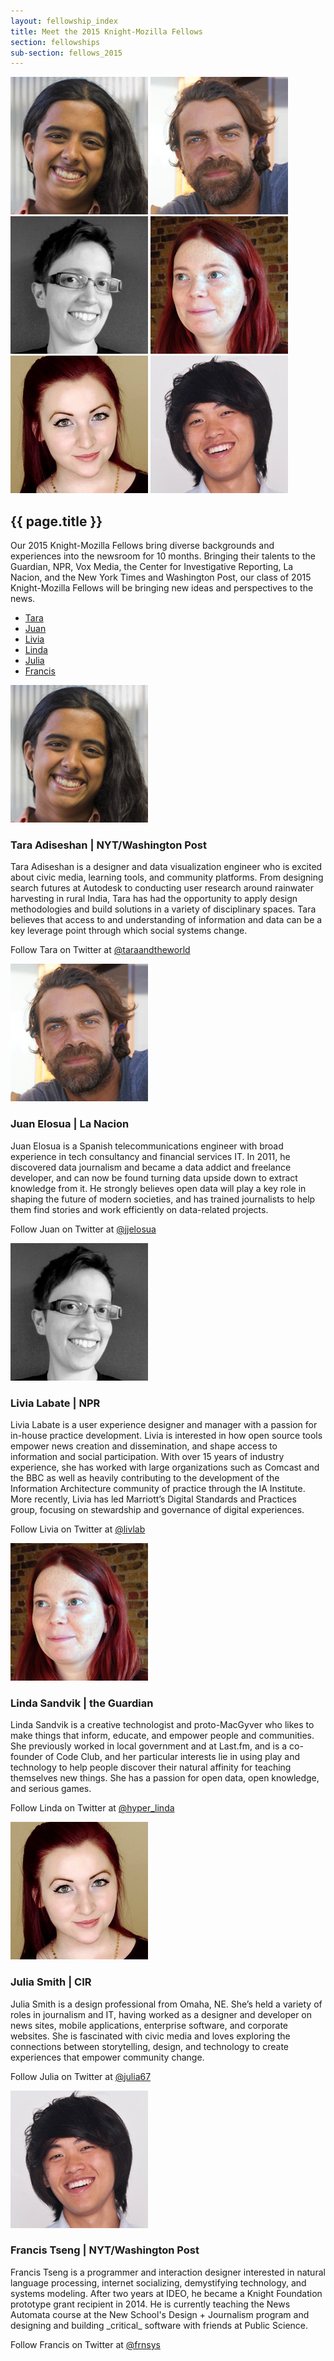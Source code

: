 ```yaml
---
layout: fellowship_index
title: Meet the 2015 Knight-Mozilla Fellows
section: fellowships
sub-section: fellows_2015
---
```

<div id="picwrap">
<img src="/media/img/fellows/2015-fellows/tara220.jpg" class="frontpic" alt="Tara Adiseshan">
<img src="/media/img/fellows/2015-fellows/juan220.jpg" class="frontpic" alt="Juan Elosua">
<img src="/media/img/fellows/2015-fellows/livia220.jpg" class="frontpic" alt="Livia Labate">
<img src="/media/img/fellows/2015-fellows/linda220.jpg" class="frontpic" alt="Linda Sandvik">
<img src="/media/img/fellows/2015-fellows/julia220.jpg" class="frontpic" alt="Julia Smith">
<img src="/media/img/fellows/2015-fellows/francis220.jpg" class="frontpic" alt="Francis Tseng">
<!--<p class="caption" style="margin-top: 8px; margin-right: 20px;"><a href="2014meet.html">Meet our 2015 Knight Mozilla Fellows</a> as they hack the news around the world. </p>-->
</div>
<h2>{{ page.title }}</h2>
<p class="bodybig">Our 2015 Knight-Mozilla Fellows bring diverse backgrounds and experiences into the newsroom for 10 months. Bringing their talents to the Guardian, NPR, Vox Media, the Center for Investigative Reporting, La Nacion, and the New York Times and  Washington Post, our class of 2015 Knight-Mozilla Fellows will be bringing new ideas and perspectives to the news.</p>
<ul class="fellowslist">
<li><a href="#tara">Tara</a>
<li><a href="#juan">Juan</a>
<li><a href="#livia">Livia</a>
<li><a href="#linda">Linda</a>
<li><a href="#julia">Julia</a>
<li><a href="#francis">Francis</a>
</ul>

<p><img src="/media/img/fellows/2015-fellows/tara220.jpg" class="meet meet14" alt="">
<h3 id="tara">Tara Adiseshan | NYT/Washington Post</h3>
<p>Tara Adiseshan is a designer and data visualization engineer who is excited about civic media, learning tools, and community platforms. From designing search futures at Autodesk to conducting user research around rainwater harvesting in rural India, Tara has had the opportunity to apply design methodologies and build solutions in a variety of disciplinary spaces. Tara believes that access to and understanding of information and data can be a key leverage point through which social systems change.
<p>Follow Tara on Twitter at <a href="http://www.twitter.com/taraandtheworld">@taraandtheworld</a>

<p><img src="/media/img/fellows/2015-fellows/juan220.jpg" class="meet meet14" alt="">
<h3 id="juan">Juan Elosua | La Nacion</h3>
<p>Juan Elosua is a Spanish telecommunications engineer with broad experience in tech consultancy and financial services IT. In 2011, he discovered data journalism and became a data addict and freelance developer, and can now be found turning data upside down to extract knowledge from it. He strongly believes open data will play a key role in shaping the future of modern societies, and has trained journalists to help them find stories and work efficiently on data-related projects.
<p>Follow Juan on Twitter at <a href="http://www.twitter.com/jjelosua">@jjelosua</a>


<p><img src="/media/img/fellows/2015-fellows/livia220.jpg" class="meet meet14" alt="">
<h3 id="livia">Livia Labate | NPR</h3>

<p>Livia Labate is a user experience designer and manager with a passion for in-house practice development. Livia is interested in how open source tools empower news creation and dissemination, and shape access to information and social participation. With over 15 years of industry experience, she has worked with large organizations such as Comcast and the BBC as well as heavily contributing to the development of the Information Architecture community of practice through the IA Institute. More recently, Livia has led Marriott’s Digital Standards and Practices group, focusing on stewardship and governance of digital experiences. <p>Follow Livia on Twitter at <a href="http://www.twitter.com/livlab">@livlab</a>


<p><img src="/media/img/fellows/2015-fellows/linda220.jpg" class="meet meet14" alt="">
<h3 id="linda">Linda Sandvik | the Guardian</h3>

<p>Linda Sandvik is a creative technologist and proto-MacGyver who likes to make things that inform, educate, and empower people and communities. She previously worked in local government and at Last.fm, and is a co-founder of Code Club, and her particular interests lie in using play and technology to help people discover their natural affinity for teaching themselves new things. She has a passion for open data, open knowledge, and serious games.
<p>Follow Linda on Twitter at <a href="http://www.twitter.com/hyper_linda">@hyper_linda</a>


<p><img src="/media/img/fellows/2015-fellows/julia220.jpg" class="meet meet14" alt="">
<h3 id="julia">Julia Smith | CIR</h3>

<p>Julia Smith is a design professional from Omaha, NE. She’s held a variety of roles in journalism and IT, having worked as a designer and developer on news sites, mobile applications, enterprise software, and corporate websites. She is fascinated with civic media and loves exploring the connections between storytelling, design, and technology to create experiences that empower community change.
<p>Follow Julia on Twitter at <a href="http://www.twitter.com/julia67">@julia67</a>

<p><img src="/media/img/fellows/2015-fellows/francis220.jpg" class="meet meet14" alt="">
<h3 id="marcos">Francis Tseng | NYT/Washington Post</h3>

<p>Francis Tseng is a programmer and interaction designer interested in natural language processing, internet socializing, demystifying technology, and systems modeling. After two years at IDEO, he became a Knight Foundation prototype grant recipient in 2014. He is currently teaching the News Automata course at the New School's Design + Journalism program and designing and building _critical_ software with friends at Public Science.
<p>Follow Francis on Twitter at <a href="http://www.twitter.com/frnsys">@frnsys</a>
